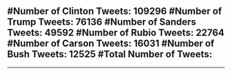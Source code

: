 #Number of Clinton Tweets: 109296
#Number of Trump Tweets: 76136
#Number of Sanders Tweets: 49592
#Number of Rubio Tweets: 22764
#Number of Carson Tweets: 16031
#Number of Bush Tweets: 12525
#Total Number of Tweets:  
---
---
